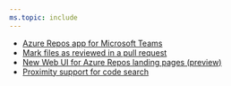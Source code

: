```yaml
---
ms.topic: include
---
```


* [Azure Repos app for Microsoft Teams](#azure-repos-app-for-microsoft-teams)
* [Mark files as reviewed in a pull request](#mark-files-as-reviewed-in-a-pull-request)
* [New Web UI for Azure Repos landing pages (preview)](#new-web-ui-for-azure-repos-landing-pages-preview)
* [Proximity support for code search](#proximity-support-for-code-search)
